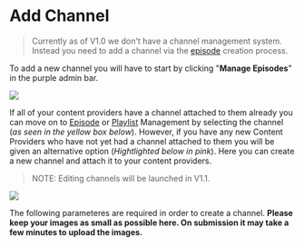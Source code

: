 # Add Channel

> Currently as of V1.0 we don't have a channel management system. Instead you need to add a channel via the [episode](episodes.md) creation process.

To add a new channel you will have to start by clicking "<strong>Manage Episodes</strong>" in the purple admin bar.

<img src="https://res.cloudinary.com/thypowerhouse/image/upload/v1567386092/cabinTV/user_manuals/owners/Channel_new1.png">

If all of your content providers have a channel attached to them already you can move on to [Episode](episodes.md) or [Playlist](playlists.md) Management by selecting the channel (<i>as seen in the yellow box below</i>). However, if you have any new Content Providers who have not yet had a channel attached to them you will be given an alternative option (<i>Hightlighted below in pink</i>). Here you can create a new channel and attach it to your content providers.

> NOTE: Editing channels will be launched in V1.1.

<img src="https://res.cloudinary.com/thypowerhouse/image/upload/v1567386259/cabinTV/user_manuals/owners/Channel_new2.png">

The following parameteres are required in order to create a channel. <strong>Please keep your images as small as possible here. On submission it may take a few minutes to upload the images.</strong>
